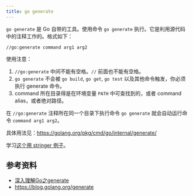 ```yaml
---
title: go generate
---
```



`go generate` 是 Go 自带的工具。使用命令 `go generate` 执行。它是利用源代码中的注释工作的。格式如下：

`//go:generate command arg1 arg2`

使用注意：

1. `//go:generate` 中间不能有空格。`//` 前面也不能有空格。
2. `go generate` 不会被 `go build`, `go get`, `go test` 以及其他命令触发，你必须执行 generate 命令。
3. command 所在目录得是在环境变量 `PATH` 中可查找到的，或者 command alias，或者绝对路径。

在 `//go:generate` 注释所在同一个目录下执行命令 `go generate` 就会自动运行命令 `command arg1 arg2`。

具体用法见：https://golang.org/pkg/cmd/go/internal/generate/

学习[这个用 stringer 例子][1]。


## 参考资料

- [深入理解Go之generate][1]
- https://blog.golang.org/generate

[1]: https://juejin.im/post/6844903923166216200
